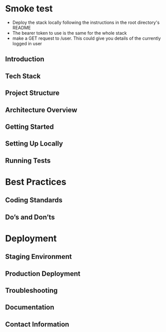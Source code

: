 # Smoke test

- Deploy the stack locally following the instructions in the root directory's README
- The bearer token to use is the same for the whole stack
- make a GET request to /user. This could give you details of the currently logged in user

## Introduction

## Tech Stack

## Project Structure

## Architecture Overview

## Getting Started

## Setting Up Locally

## Running Tests

# Best Practices

## Coding Standards

## Do’s and Don’ts

# Deployment

## Staging Environment

## Production Deployment

## Troubleshooting

## Documentation

## Contact Information
